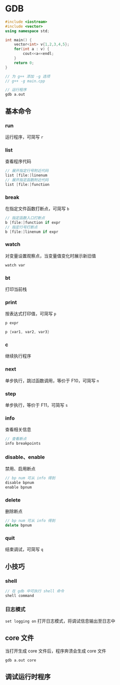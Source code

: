 # GDB

```cpp
#include <iostream>
#include <vector>
using namespace std;

int main() {
    vector<int> v{1,2,3,4,5};
    for(int a : v) {
        cout<<a<<endl;
    }
    return 0;
}

// 为 g++ 添加 -g 选项
// g++ -g main.cpp

// 运行程序
gdb a.out
```

## 基本命令

### run

运行程序，可简写 `r`

### list

查看程序代码

```cpp
// 展开指定行号附近代码
list [file:]linenum
// 展开指定函数附近代码
list [file:]function
```

### break

在指定文件函数打断点，可简写 `b`

```cpp
// 指定函数入口打断点
b [file:]function if expr
// 指定行号打断点
b [file:]linenum if expr
```

### watch

对变量设置观察点，当变量值变化时展示新旧值

```cpp
watch var
```

### bt

打印当前栈

### print

按表达式打印值，可简写 `p`

```cpp
p expr

p {var1, var2, var3}
```

### c

继续执行程序

### next

单步执行，跳过函数调用，等价于 F10，可简写 `n`

### step

单步执行，等价于 F11，可简写 `s`

### info

查看相关信息

```cpp
// 查看断点
info breakpoints
```
### disable、enable

禁用、启用断点

```cpp
// bp num 可从 info 得到
disable bpnum
enable bpnum
```

### delete

删除断点

```cpp
// bp num 可从 info 得到
delete bpnum
```

### quit

结束调试，可简写 `q`

## 小技巧

### shell

```cpp
// 在 gdb 中可执行 shell 命令
shell command
```

### 日志模式

`set logging on` 打开日志模式，将调试信息输出至日志中

## core 文件

当打开生成 core 文件后，程序奔溃会生成 core 文件

```cpp
gdb a.out core
```

## 调试运行时程序